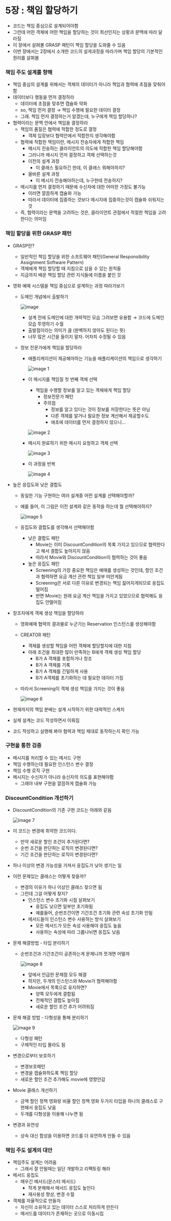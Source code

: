 # 5장 : 책임 할당하기

- 코드는 책임 중심으로 설계되어야함
- 그런데 어떤 객체에 어떤 책임을 할당하는 것이 최선인지는 상황과 문맥에 따라 달라짐
- 이 장에서 살펴볼 GRASP 패턴이 책임 할당을 도와줄 수 있음
- 이번 장에서는 2장에서 소개한 코드의 설게과정을 따라가며 책임 할당의 기본적인 원리를 살펴봄

### 책임 주도 설계를 향해

- 책임 중심의 설계를 위해서는 객체의 데이터가 아니라 책임과 협력에 초점을 맞춰야함
- 데이터보다 행동을 먼저 결정하라
    - 데이터에 초점을 맞추면 캡슐화 약화
    - so, 책임 먼저 결정 → 책임 수행에 필요한 데이터 결정
    - 그래. 책임 먼저 결정하는거 알겠는데, 누구에게 책임 할당하나?
- 협력이라는 문맥 안에서 책임을 결정하라
    - 책임의 품질은 협력에 적합한 정도로 결정
        - 객체 입장보다 협력안에서 적합한지 생각해야함
    - 협력에 적합한 책임이란, 메시지 전송자에게 적합한 책임
        - 메시지 전송하는 클라이언트의 의도에 적합한 책임 할당해야함
        - 그러니까 메시지 먼저 결정하고 객체 선택하는것
        - 이전의 설계 과정
            - 이 클래스 필요하긴 한데, 이 클래스 뭐해야하지?
        - 올바른 설계 과정
            - 이 메시지 전송해야하는데, 누구한테 전송하지?
    - 메시지를 먼저 결정하기 때문에 수신자에 대한 어떠한 가정도 불가능
        - 이러면 깔끔하게 캡슐화 가능
        - 따라서 데이터에 집중하는 것보다 메시지에 집중하는것이 캡슐화 쉬워지는 것
    - 즉, 협력이라는 문맥을 고려하는 것은, 클라이언트 관점에서 적절한 책임을 고려한다는 의미임

### 책임 할당을 위한 GRASP 패턴

- GRASP란?
    - 일반적인 책임 할당을 위한 소프트웨어 패턴(General Responsibility Assignment Software Pattern)
    - 객체에게 책임 할당할 때 지침으로 삼을 수 있는 원칙들
    - 지금까지 배운 책임 할당 관련 지식들에 이름을 붙인 것
- 영화 예매 시스템을 책임 중심으로 설계하는 과정 따라가보기
    - 도메인 개념에서 출발하기
        
        ![image](https://github.com/user-attachments/assets/3f52ce44-928a-4b78-a7c4-ff7ed358667c)

        
        - 설계 전에 도메인에 대한 개략적인 모습 그려보면 유용함 → 코드에 도메인 모습 투영하기 수월
        - 출발점이라는 의미가 큼 (완벽하지 않아도 된다는 뜻)
        - 너무 많은 시간을 들이지 말자. 어차피 수정될 수 있음
    - 정보 전문가에게 책임을 할당하라
        - 애플리케이션이 제공해야하는 기능을 애플리케이션의 책임으로 생각하기
            
            ![image 1](https://github.com/user-attachments/assets/cd6a0528-fb89-4be5-bfd9-b75baf272059)
            
        - 이 메시지를 책임질 첫 번째 객체 선택
            - 책임을 수행할 정보를 알고 있는 객체에게 책임 할당
                - 정보전문가 패턴
                - 주의점
                    - 정보를 알고 있다는 것이 정보를 저장한다는 뜻은 아님
                    - 다른 객체를 알거나 필요한 정보 계산해서 제공할수도
                    - 애초에 데이터를 먼저 결정하지 않으니…
            
            ![image 2](https://github.com/user-attachments/assets/3b0ac849-12e8-4542-b2d4-c61827702c38)
            
        - 메시지 완료하기 위한 메시지 요청하고 객체 선택
            
            ![image 3](https://github.com/user-attachments/assets/a67666e8-dbde-4f0b-97de-97bff1fd0a50)
            
        - 이 과정을 반복
            
            ![image 4](https://github.com/user-attachments/assets/1d67cb24-0e7d-43e8-81c4-785f3341da16)
            
- 높은 응집도와 낮은 결합도
    - 동일한 기능 구현하는 여러 설계중 어떤 설계를 선택해야할까?
    - 예를 들어, 이 그림은 이전 설계와 같은 동작을 하는데 뭘 선택해야하지?
        
        ![image 5](https://github.com/user-attachments/assets/1fb2c11f-177c-4480-bd0c-addd31c6e7dc)
        
    - 응집도와 결합도를 생각해서 선택해야함
        - 낮은 결합도 패턴
            - Movie는 이미 DiscountCondition의 목록 가지고 있으므로 협력한다고 해서 결합도 높아지지 않음
            - 따라서 Movie와 DiscountCondition이 협력하는 것이 좋음
        - 높은 응집도 패턴
            - Screening의 가장 중요한 책임은 예매를 생성하는 것인데, 할인 조건과 협력하면 요금 계산 관련 책임 일부 떠안게됨
            - Screening은 서로 다른 이유로 변경되는 책임 짊어지게되므로 응집도 떨어짐
            - 반면 Movie는 원래 요금 계산 책임을 가지고 있었으므로 협력해도 응집도 안떨어짐
- 창조자에게 객체 생성 책임을 할당하라
    - 영화예매 협력의 결과물로 누군가는 Reservation 인스턴스를 생성해야함
    - CREATOR 패턴
        - 객체를 생성할 책임을 어떤 객체에 할당할지에 대한 지침
        - 아래 조건을 최대한 많이 만족하는 B에게 객체 생성 책임 할당
            - B가 A 객체를 포함하거나 창조
            - B가 A 객체를 기록
            - B가 A 객체를 긴밀하게 사용
            - B가 A객체를 초기화하는 데 필요한 데이터 가짐
    - 따라서 Screening이 객체 생성 책임을 가지는 것이 좋음
        
        ![image 6](https://github.com/user-attachments/assets/54ff2eca-3139-485f-a484-7938969bc5ae)
        
- 현재까지의 책임 분배는 설계 시작하기 위한 대략적인 스케치
- 실제 설계는 코드 작성하면서 이뤄짐
- 코드 작성하고 실행해 봐야 협력과 책임 제대로 동작하는지 확인 가능

### 구현을 통한 검증

- 메시지를 처리할 수 있는 메서드 구현
- 책임 수행하는데 필요한 인스턴스 변수 결정
- 책임 수행 로직 구현
- 메시지는 수신자가 아니라 송신자의 의도를 표현해야함
    - 그래야 내부 구현을 깔끔하게 캡슐화 가능

### DiscountCondition 개선하기

- DiscountCondition의 기존 구현 코드는 아래와 같음
    
    ![image 7](https://github.com/user-attachments/assets/8249bfe6-3657-472c-bac5-7df51be9abf3)
    
- 이 코드는 변경에 취약한 코드이다.
    - 만약 새로운 할인 조건이 추가된다면?
    - 순번 조건을 판단하는 로직이 변경된다면?
    - 기간 조건을 판단하는 로직이 변경된다면?
- 하나 이상의 변경 가능성을 가져서 응집도가 낮아 생기는 일
- 이런 문제있는 클래스는 어떻게 찾을까?
    - 변경의 이유가 하나 이상인 클래스 찾으면 됨
    - 그런데 그걸 어떻게 찾지?
        - 인스턴스 변수 초기화 시점 살펴보기
            - 응집도 낮으면 일부만 초기화됨
            - 예를들어, 순번조건이면 기간조건 초기화 관련 속성 초기화 안됨
        - 메서드들이 인스턴스 변수 사용하는 방식 살펴보기
            - 모든 메서드가 모든 속성 사용해야 응집도 높음
            - 사용하는 속성에 따라 그룹나뉘면 응집도 낮음
- 문제 해결방법 - 타입 분리하기
    - 순번조건과 기간조간이 공존하는게 문제니까 쪼개면 어떨까
        
        ![image 8](https://github.com/user-attachments/assets/a0e179bb-15ec-461a-93f2-19bdcde8e16e)
        
        - 앞에서 언급한 문제점 모두 해결
        - 하지만, 두개의 인스턴스와 Movie가 협력해야함
        - Movie에서 목록으로 유지하면?
            - 양쪽 모두에게 결합됨
            - 전체적인 결합도 높아짐
            - 새로운 할인 조건 추가 어려워짐
- 문제 해결 방법 - 다형성을 통해 분리하기
    
    ![image 9](https://github.com/user-attachments/assets/74dd88d5-8568-48f0-b805-dbaf9648afe3)
    
    - 다형성 패턴
    - 구체적인 타입 몰라도 됨
- 변경으로부터 보호하기
    - 변경보호패턴
    - 변경을 캡슐화하도록 책임 할당
    - 새로운 할인 조건 추가해도 movie에 영향안감
- Movie 클래스 개선하기
    - 금액 할인 정책 영화랑 비율 할인 정책 영화 두가지 타입을 하나의 클래스로 구현해서 응집도 낮음
    - 두개를 다형성을 이용해 나누면 됨
- 변경과 유연성
    - 상속 대신 합성을 이용하면 코드를 더 유연하게 만들 수 있음

### 책임 주도 설계의 대안

- 책임주도 설계는 어려움
    - 그래서 잘 안될때는 일단 개발하고 리팩토링 해라
- 메서드 응집도
    - 매우긴 메서드(몬스터 메서드)
        - 작게 분해해서 메서드 응집도 높인다
        - 재사용성 향상, 변경 수월
- 객체를 자율적으로 만들자
    - 자신이 소유하고 있는 데이터 스스로 처리하게 만든다
    - 메서드를 데이터가 존재하는 곳으로 이동시킴
